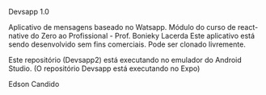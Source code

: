 Devsapp 1.0

Aplicativo de mensagens baseado no Watsapp.
Módulo do curso de react-native do Zero ao Profissional - Prof. Bonieky Lacerda
Este aplicativo está sendo desenvolvido sem fins comerciais.
Pode ser clonado livremente.

Este repositório (Devsapp2) está executando no emulador do Android Studio.
(O repositório Devsapp está executando no Expo)

Edson Candido
